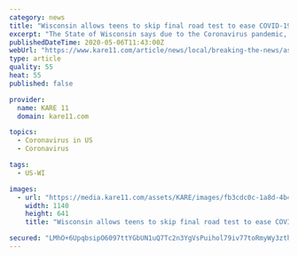 ```yaml
---
category: news
title: "Wisconsin allows teens to skip final road test to ease COVID-19 backup"
excerpt: "The State of Wisconsin says due to the Coronavirus pandemic, it has not been able to offer in-person services at the Wisconsin Department of Motor Vehicles. Officials said they have a backlog of people trying to renew their expired licenses as well as 16-17 year-olds who are just one road test away from getting their license."
publishedDateTime: 2020-05-06T11:43:00Z
webUrl: "https://www.kare11.com/article/news/local/breaking-the-news/as-part-of-pilot-program-wi-offers-final-road-test-waivers-for-teen-drivers/89-f9d318e5-7dc3-4630-b420-863171bb0f86"
type: article
quality: 55
heat: 55
published: false

provider:
  name: KARE 11
  domain: kare11.com

topics:
  - Coronavirus in US
  - Coronavirus

tags:
  - US-WI

images:
  - url: "https://media.kare11.com/assets/KARE/images/fb3cdc0c-1a8d-4b48-93d8-0fec65f6cc76/fb3cdc0c-1a8d-4b48-93d8-0fec65f6cc76_1140x641.png"
    width: 1140
    height: 641
    title: "Wisconsin allows teens to skip final road test to ease COVID-19 backup"

secured: "LMhO+6UpqbsipO6097ttYGbUN1uQ7Tc2n3YgVsPuihol79iv77toRmyWy3zthZDb5R8RM7YLEJ8kZn4lmByiU1YcfqizrSlGrIEChsdnBesb5QX9vJP2f3RIlQLF5n5DGKgBruf4fWxQgaw+b+TSszGDfVXytmZwzhqHl2ZOVuJ2yWrhjuObfxLV4vqhTGMTmZ/oeZBEgetCDY+CVRfG/VyH6CXaCfkvhr2iJMGV//HPeyFaql3PsXadhJ/j7RGlBhIm+h7ZknwnzyicI3XnPr+o6SD7kVNk5rWeE3qAkYcqRzJrWkvURBm2aA6ZuyXsSni3JHJLWYQ05Q1ptFKXL3aNJaM36YgrFujydSyqITHf+CZkm47L3TWilTwcKGkuUijn0TPrBLhcCOKM01P/kNZ9+6KDpWJGQ7AMu4NhrptfpJ6XDAGR22xcQci6xkcNWFbIa6TGdtMZcrhYS/MocVFBz65HCywfWtL+qDBPVng=;R/Std4/HtAPq+7niOysfXA=="
---
```


